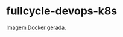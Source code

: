 # fullcycle-devops-k8s

[Imagem Docker gerada](https://hub.docker.com/repository/docker/zanatabr/fakewebserver).


